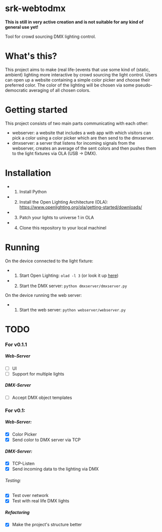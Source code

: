 # srk-webtodmx
**This is still in very active creation and is not suitable for any kind of general use yet!**

Tool for crowd sourcing DMX lighting control.

# What's this?
This project aims to make (real life-)events that use some kind of (static, ambient) lighting more interactive by crowd sourcing the light control. Users can open up a website containing a simple color picker and choose their preferred color. The color of the lighting will be chosen via some pseudo-democratic averaging of all chosen colors.

# Getting started
This project consists of two main parts communicating with each other:
 - webserver: a website that includes a web app with which visitors can pick a color using a color picker which are then send to the dmxserver.
 - dmxserver: a server that listens for incoming signals from the webserver, creates an average of the sent colors and then pushes them to the light fixtures via OLA (USB -> DMX).

# Installation
- 1. Install Python
- 2. Install the Open Lighting Architecture (OLA): https://www.openlighting.org/ola/getting-started/downloads/
- 3. Patch your lights to universe 1 in OLA
- 4. Clone this repository to your local machinel

# Running
On the device connected to the light fixture:
- 1. Start Open Lighting: `olad -l 3` (or look it up [here](https://www.openlighting.org/ola/getting-started/using-ola/#How_to_start_olad))
- 2. Start the DMX server: `python dmxserver/dmxserver.py`

On the device running the web server:
- 1. Start the web server: `python webserver/webserver.py`




# TODO
### For v0.1.1
##### Web-Server
 - [ ] UI
 - [ ] Support for multiple lights
##### DMX-Server
 - [ ] Accept DMX object templates

### For v0.1:
##### Web-Server:
 - [x] Color Picker
 - [x] Send color to DMX server via TCP
##### DMX-Server:
 - [x] TCP-Listen
 - [x] Send incoming data to the lighting via DMX
###### Testing:
 - [x] Test over network
 - [x] Test with real life DMX lights
 ##### Refactoring
 - [x] Make the project's structure better
